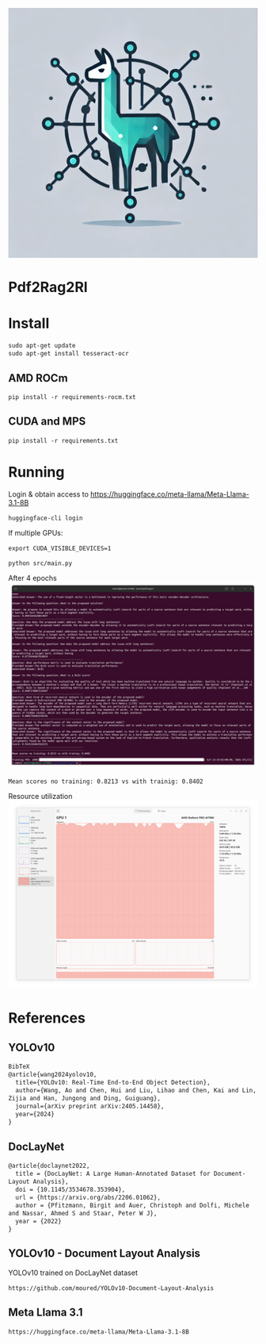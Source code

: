 ![Logo](docs/logo.png)
# Pdf2Rag2Rl

# Install
```
sudo apt-get update
sudo apt-get install tesseract-ocr
```

## AMD ROCm
```
pip install -r requirements-rocm.txt 
```

## CUDA and MPS
```
pip install -r requirements.txt 
```

# Running

Login & obtain access to https://huggingface.co/meta-llama/Meta-Llama-3.1-8B
```
huggingface-cli login
```

If multiple GPUs:
```
export CUDA_VISIBLE_DEVICES=1
```

```
python src/main.py
```
After 4 epochs
![End](docs/end.png)
```
Mean scores no training: 0.8213 vs with trainig: 0.8402
``` 
Resource utilization
![Running](docs/running.png)

# References

## YOLOv10
```
BibTeX
@article{wang2024yolov10,
  title={YOLOv10: Real-Time End-to-End Object Detection},
  author={Wang, Ao and Chen, Hui and Liu, Lihao and Chen, Kai and Lin, Zijia and Han, Jungong and Ding, Guiguang},
  journal={arXiv preprint arXiv:2405.14458},
  year={2024}
}
```

## DocLayNet
```
@article{doclaynet2022,
  title = {DocLayNet: A Large Human-Annotated Dataset for Document-Layout Analysis},  
  doi = {10.1145/3534678.353904},
  url = {https://arxiv.org/abs/2206.01062},
  author = {Pfitzmann, Birgit and Auer, Christoph and Dolfi, Michele and Nassar, Ahmed S and Staar, Peter W J},
  year = {2022}
}
```

## YOLOv10 - Document Layout Analysis
YOLOv10 trained on DocLayNet dataset
```
https://github.com/moured/YOLOv10-Document-Layout-Analysis
```

## Meta Llama 3.1
```
https://huggingface.co/meta-llama/Meta-Llama-3.1-8B
```